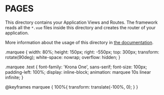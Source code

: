 # PAGES

This directory contains your Application Views and Routes.
The framework reads all the `*.vue` files inside this directory and creates the router of your application.

More information about the usage of this directory in [the documentation](https://nuxtjs.org/guide/routing).

<!-- <div class="marquee bg-myblack flex items-center absolute">
<div class="text uppercase text-white">Front-end and javascript developer</div>
</div> -->

.marquee {
  width: 80%;
  height: 150px;
  right: -550px;
  top: 300px;
  transform: rotate(90deg);
  white-space: nowrap;
  overflow: hidden;
}

.marquee .text {
  font-family: 'Krona One', sans-serif;
  font-size: 100px;
  padding-left: 100%;
  display: inline-block;
  animation: marquee 10s linear infinite;
}

@keyframes marquee {
  100%{
    transform: translate(-100%, 0);
  }
}